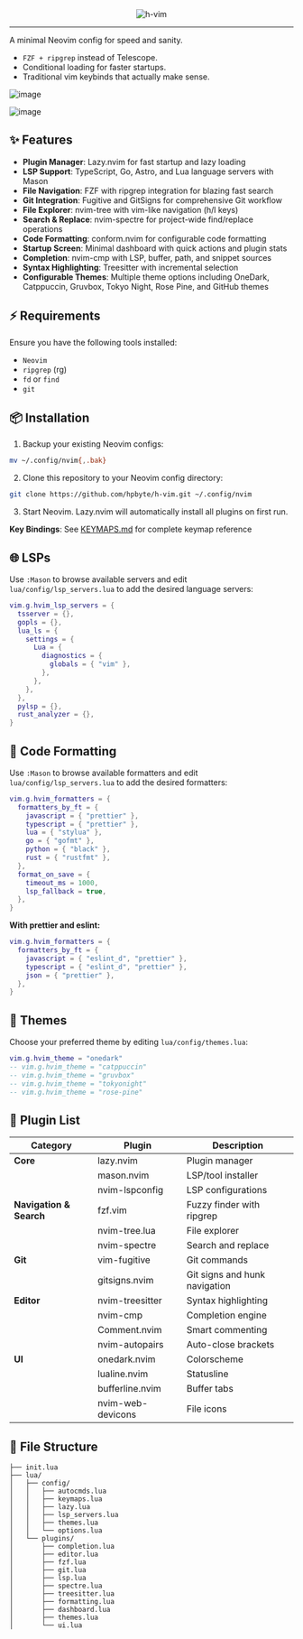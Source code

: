 <div align="center">
  <img src="https://github.com/user-attachments/assets/1aff0425-aabb-4cd4-964c-3bc9a75b8678" alt="h-vim" />
</div>

<hr />

A minimal Neovim config for speed and sanity.

- `FZF + ripgrep` instead of Telescope.
- Conditional loading for faster startups.
- Traditional vim keybinds that actually make sense.

![image](https://github.com/user-attachments/assets/76506261-db56-4548-80f4-d9556f3923dc)

![image](https://github.com/user-attachments/assets/0721eeda-66e8-4eaf-a632-a5f02a563aef)

## ✨ Features

- **Plugin Manager**: Lazy.nvim for fast startup and lazy loading
- **LSP Support**: TypeScript, Go, Astro, and Lua language servers with Mason
- **File Navigation**: FZF with ripgrep integration for blazing fast search
- **Git Integration**: Fugitive and GitSigns for comprehensive Git workflow
- **File Explorer**: nvim-tree with vim-like navigation (h/l keys)
- **Search & Replace**: nvim-spectre for project-wide find/replace operations
- **Code Formatting**: conform.nvim for configurable code formatting
- **Startup Screen**: Minimal dashboard with quick actions and plugin stats
- **Completion**: nvim-cmp with LSP, buffer, path, and snippet sources
- **Syntax Highlighting**: Treesitter with incremental selection
- **Configurable Themes**: Multiple theme options including OneDark, Catppuccin, Gruvbox, Tokyo Night, Rose Pine, and GitHub themes

## ⚡️ Requirements

Ensure you have the following tools installed:
- `Neovim`
- `ripgrep` (rg)
- `fd` or `find`
- `git`

## 📦 Installation

1. Backup your existing Neovim configs:
```bash
mv ~/.config/nvim{,.bak}
```

2. Clone this repository to your Neovim config directory:
```bash
git clone https://github.com/hpbyte/h-vim.git ~/.config/nvim
```

3. Start Neovim. Lazy.nvim will automatically install all plugins on first run.

**Key Bindings**: See [KEYMAPS.md](KEYMAPS.md) for complete keymap reference

## 🌐 LSPs

Use `:Mason` to browse available servers and edit `lua/config/lsp_servers.lua` to add the desired language servers:

```lua
vim.g.hvim_lsp_servers = {
  tsserver = {},
  gopls = {},
  lua_ls = {
    settings = {
      Lua = {
        diagnostics = {
          globals = { "vim" },
        },
      },
    },
  },
  pylsp = {},
  rust_analyzer = {},
}
```

## 🎨 Code Formatting

Use `:Mason` to browse available formatters and edit `lua/config/lsp_servers.lua` to add the desired formatters:

```lua
vim.g.hvim_formatters = {
  formatters_by_ft = {
    javascript = { "prettier" },
    typescript = { "prettier" },
    lua = { "stylua" },
    go = { "gofmt" },
    python = { "black" },
    rust = { "rustfmt" },
  },
  format_on_save = {
    timeout_ms = 1000,
    lsp_fallback = true,
  },
}
```

**With prettier and eslint:**
```lua
vim.g.hvim_formatters = {
  formatters_by_ft = {
    javascript = { "eslint_d", "prettier" },
    typescript = { "eslint_d", "prettier" },
    json = { "prettier" },
  },
}
```

## 🎨 Themes

Choose your preferred theme by editing `lua/config/themes.lua`:

```lua
vim.g.hvim_theme = "onedark"
-- vim.g.hvim_theme = "catppuccin"
-- vim.g.hvim_theme = "gruvbox"
-- vim.g.hvim_theme = "tokyonight"
-- vim.g.hvim_theme = "rose-pine"
```

## 🔌 Plugin List

| Category                    | Plugin                      | Description                              |
|-----------------------------|-----------------------------|-----------------------------------------|
| **Core**                    | lazy.nvim                   | Plugin manager                          |
|                            | mason.nvim                  | LSP/tool installer                      |
|                            | nvim-lspconfig              | LSP configurations                      |
| **Navigation & Search**     | fzf.vim                     | Fuzzy finder with ripgrep              |
|                            | nvim-tree.lua               | File explorer                           |
|                            | nvim-spectre                | Search and replace                      |
| **Git**                     | vim-fugitive                | Git commands                            |
|                            | gitsigns.nvim               | Git signs and hunk navigation          |
| **Editor**                  | nvim-treesitter             | Syntax highlighting                     |
|                            | nvim-cmp                    | Completion engine                       |
|                            | Comment.nvim                | Smart commenting                        |
|                            | nvim-autopairs              | Auto-close brackets                     |
| **UI**                      | onedark.nvim                | Colorscheme                             |
|                            | lualine.nvim                | Statusline                              |
|                            | bufferline.nvim             | Buffer tabs                             |
|                            | nvim-web-devicons           | File icons                              |

## 📁 File Structure

```
├── init.lua
├── lua/
│   ├── config/
│   │   ├── autocmds.lua
│   │   ├── keymaps.lua
│   │   ├── lazy.lua
│   │   ├── lsp_servers.lua
│   │   ├── themes.lua
│   │   └── options.lua
│   └── plugins/
│       ├── completion.lua
│       ├── editor.lua
│       ├── fzf.lua
│       ├── git.lua
│       ├── lsp.lua
│       ├── spectre.lua
│       ├── treesitter.lua
│       ├── formatting.lua
│       ├── dashboard.lua
│       ├── themes.lua
│       └── ui.lua
```

